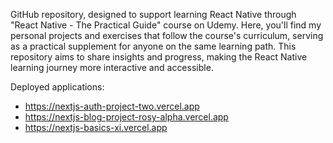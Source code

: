 GitHub repository, designed to support learning React Native through "React Native - The Practical Guide" course on Udemy. Here, you'll find my personal projects and exercises that follow the course's curriculum, serving as a practical supplement for anyone on the same learning path. This repository aims to share insights and progress, making the React Native learning journey more interactive and accessible.

Deployed applications:
- https://nextjs-auth-project-two.vercel.app
- https://nextjs-blog-project-rosy-alpha.vercel.app
- https://nextjs-basics-xi.vercel.app
